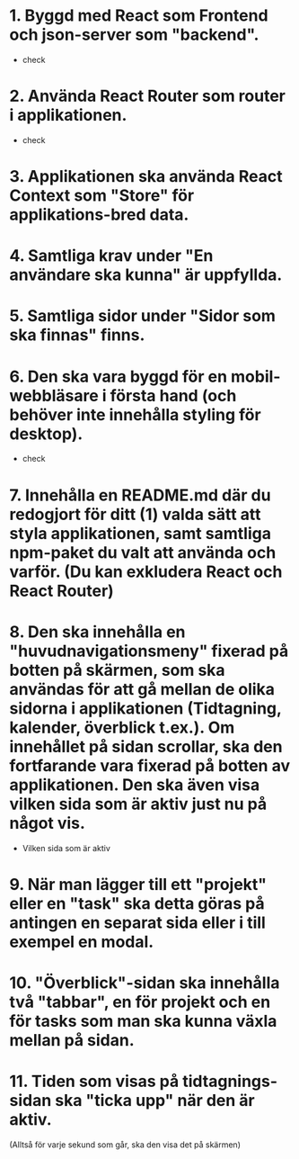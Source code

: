 # 1. Byggd med React som Frontend och json-server som "backend".
 - check

# 2. Använda React Router som router i applikationen.
 - check

# 3. Applikationen ska använda React Context som "Store" för applikations-bred data.


# 4. Samtliga krav under "En användare ska kunna" är uppfyllda.


# 5. Samtliga sidor under "Sidor som ska finnas" finns.

# 6. Den ska vara byggd för en mobil-webbläsare i första hand (och behöver inte innehålla styling för desktop).
 - check

# 7. Innehålla en README.md där du redogjort för ditt (1) valda sätt att styla applikationen, samt samtliga npm-paket du valt att använda och varför. (Du kan exkludera React och React Router)

# 8. Den ska innehålla en "huvudnavigationsmeny" fixerad på botten på skärmen, som ska användas för att gå mellan de olika sidorna i applikationen (Tidtagning, kalender, överblick t.ex.). Om innehållet på sidan scrollar, ska den fortfarande vara fixerad på botten av applikationen. Den ska även visa vilken sida som är aktiv just nu på något vis. 
 - Vilken sida som är aktiv

# 9. När man lägger till ett "projekt" eller en "task" ska detta göras på antingen en separat sida eller i till exempel en modal.


# 10. "Överblick"-sidan ska innehålla två "tabbar", en för projekt och en för tasks som man ska kunna växla mellan på sidan.


# 11. Tiden som visas på tidtagnings-sidan ska "ticka upp" när den är aktiv.
(Alltså för varje sekund som går, ska den visa det på skärmen)




